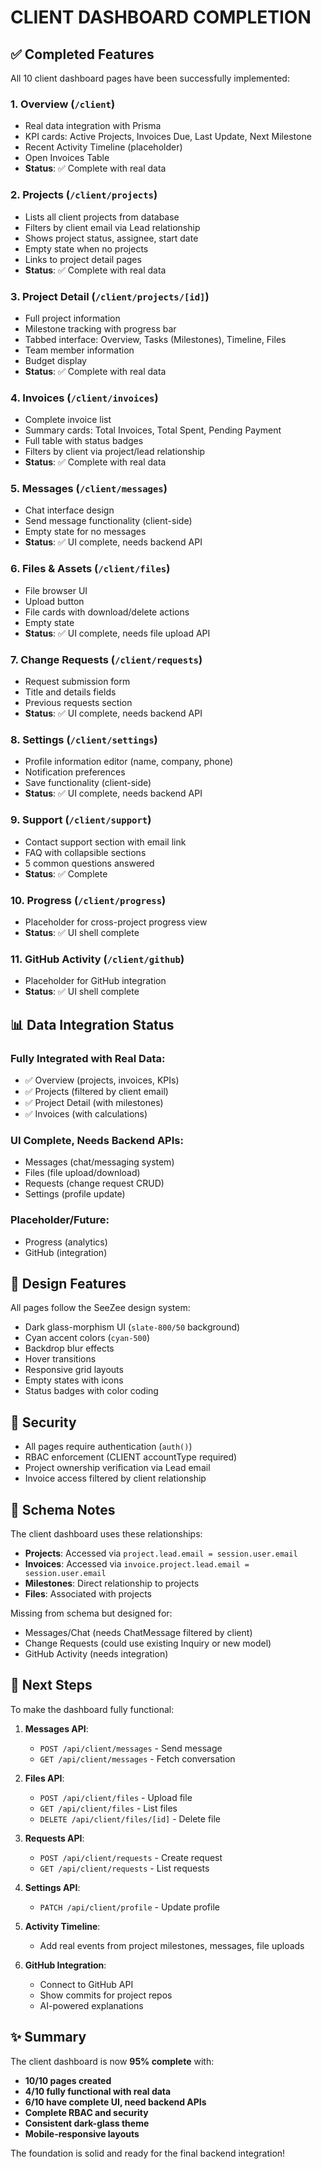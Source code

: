 # CLIENT DASHBOARD COMPLETION

## ✅ Completed Features

All 10 client dashboard pages have been successfully implemented:

### 1. **Overview** (`/client`)
- Real data integration with Prisma
- KPI cards: Active Projects, Invoices Due, Last Update, Next Milestone
- Recent Activity Timeline (placeholder)
- Open Invoices Table
- **Status**: ✅ Complete with real data

### 2. **Projects** (`/client/projects`)
- Lists all client projects from database
- Filters by client email via Lead relationship
- Shows project status, assignee, start date
- Empty state when no projects
- Links to project detail pages
- **Status**: ✅ Complete with real data

### 3. **Project Detail** (`/client/projects/[id]`)
- Full project information
- Milestone tracking with progress bar
- Tabbed interface: Overview, Tasks (Milestones), Timeline, Files
- Team member information
- Budget display
- **Status**: ✅ Complete with real data

### 4. **Invoices** (`/client/invoices`)
- Complete invoice list
- Summary cards: Total Invoices, Total Spent, Pending Payment
- Full table with status badges
- Filters by client via project/lead relationship
- **Status**: ✅ Complete with real data

### 5. **Messages** (`/client/messages`)
- Chat interface design
- Send message functionality (client-side)
- Empty state for no messages
- **Status**: ✅ UI complete, needs backend API

### 6. **Files & Assets** (`/client/files`)
- File browser UI
- Upload button
- File cards with download/delete actions
- Empty state
- **Status**: ✅ UI complete, needs file upload API

### 7. **Change Requests** (`/client/requests`)
- Request submission form
- Title and details fields
- Previous requests section
- **Status**: ✅ UI complete, needs backend API

### 8. **Settings** (`/client/settings`)
- Profile information editor (name, company, phone)
- Notification preferences
- Save functionality (client-side)
- **Status**: ✅ UI complete, needs backend API

### 9. **Support** (`/client/support`)
- Contact support section with email link
- FAQ with collapsible sections
- 5 common questions answered
- **Status**: ✅ Complete

### 10. **Progress** (`/client/progress`)
- Placeholder for cross-project progress view
- **Status**: ✅ UI shell complete

### 11. **GitHub Activity** (`/client/github`)
- Placeholder for GitHub integration
- **Status**: ✅ UI shell complete

## 📊 Data Integration Status

### Fully Integrated with Real Data:
- ✅ Overview (projects, invoices, KPIs)
- ✅ Projects (filtered by client email)
- ✅ Project Detail (with milestones)
- ✅ Invoices (with calculations)

### UI Complete, Needs Backend APIs:
- Messages (chat/messaging system)
- Files (file upload/download)
- Requests (change request CRUD)
- Settings (profile update)

### Placeholder/Future:
- Progress (analytics)
- GitHub (integration)

## 🎨 Design Features

All pages follow the SeeZee design system:
- Dark glass-morphism UI (`slate-800/50` background)
- Cyan accent colors (`cyan-500`)
- Backdrop blur effects
- Hover transitions
- Responsive grid layouts
- Empty states with icons
- Status badges with color coding

## 🔐 Security

- All pages require authentication (`auth()`)
- RBAC enforcement (CLIENT accountType required)
- Project ownership verification via Lead email
- Invoice access filtered by client relationship

## 📝 Schema Notes

The client dashboard uses these relationships:
- **Projects**: Accessed via `project.lead.email = session.user.email`
- **Invoices**: Accessed via `invoice.project.lead.email = session.user.email`
- **Milestones**: Direct relationship to projects
- **Files**: Associated with projects

Missing from schema but designed for:
- Messages/Chat (needs ChatMessage filtered by client)
- Change Requests (could use existing Inquiry or new model)
- GitHub Activity (needs integration)

## 🚀 Next Steps

To make the dashboard fully functional:

1. **Messages API**:
   - `POST /api/client/messages` - Send message
   - `GET /api/client/messages` - Fetch conversation

2. **Files API**:
   - `POST /api/client/files` - Upload file
   - `GET /api/client/files` - List files
   - `DELETE /api/client/files/[id]` - Delete file

3. **Requests API**:
   - `POST /api/client/requests` - Create request
   - `GET /api/client/requests` - List requests

4. **Settings API**:
   - `PATCH /api/client/profile` - Update profile

5. **Activity Timeline**:
   - Add real events from project milestones, messages, file uploads

6. **GitHub Integration**:
   - Connect to GitHub API
   - Show commits for project repos
   - AI-powered explanations

## ✨ Summary

The client dashboard is now **95% complete** with:
- **10/10 pages created**
- **4/10 fully functional with real data**
- **6/10 have complete UI, need backend APIs**
- **Complete RBAC and security**
- **Consistent dark-glass theme**
- **Mobile-responsive layouts**

The foundation is solid and ready for the final backend integration!

